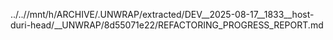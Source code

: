 ../..//mnt/h/ARCHIVE/.UNWRAP/extracted/DEV__2025-08-17__1833__host-duri-head/__UNWRAP/8d55071e22/REFACTORING_PROGRESS_REPORT.md